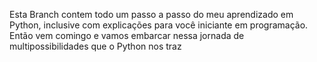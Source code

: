 Esta Branch contem todo um passo a passo do meu aprendizado em Python, inclusive com explicações para você iniciante em programação. Então vem comingo e vamos embarcar nessa jornada de multipossibilidades que o Python nos traz
